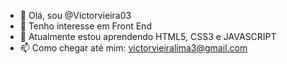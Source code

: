 - 👋 Olá, sou @Victorvieira03
- 👀 Tenho interesse em Front End
- 🌱 Atualmente estou aprendendo HTML5, CSS3 e JAVASCRIPT
- 📫 Como chegar até mim: victorvieiralima3@gmail.com

<!---
Victorvieira03/Victorvieira03 is a ✨ special ✨ repository because its `README.md` (this file) appears on your GitHub profile.
You can click the Preview link to take a look at your changes.
--->
